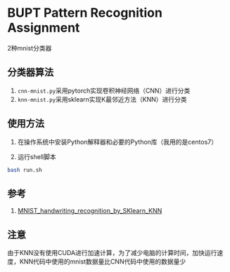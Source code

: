 # BUPT Pattern Recognition Assignment

2种mnist分类器

## 分类器算法

1. `cnn-mnist.py`采用pytorch实现卷积神经网络（CNN）进行分类
2. `knn-mnist.py`采用sklearn实现K最邻近方法（KNN）进行分类

## 使用方法

1. 在操作系统中安装Python解释器和必要的Python库（我用的是centos7）

2. 运行shell脚本

```bash
bash run.sh
```

## 参考

1. [MNIST_handwriting_recognition_by_SKlearn_KNN](https://github.com/danielshaving/MNIST_handwriting_recognition_by_SKlearn_KNN)

## 注意

由于KNN没有使用CUDA进行加速计算，为了减少电脑的计算时间，加快运行速度，KNN代码中使用的mnist数据量比CNN代码中使用的数据量少
